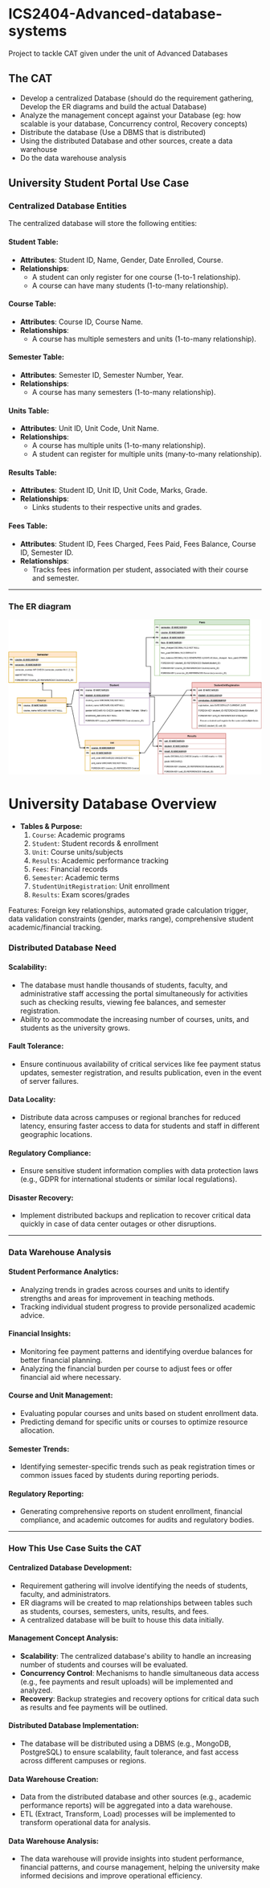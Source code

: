 # ICS2404-Advanced-database-systems
Project to tackle CAT given under the unit of Advanced Databases
## The CAT
- Develop a centralized Database (should do the requirement gathering, Develop the ER diagrams and build the actual Database)
- Analyze the management concept against your Database (eg: how scalable is your database, Concurrency control, Recovery concepts) 
- Distribute the database (Use a DBMS that is distributed)
- Using the distributed Database and other sources, create a data warehouse
- Do the data warehouse analysis

## University Student Portal Use Case

### Centralized Database Entities

The centralized database will store the following entities:

#### Student Table:
- **Attributes**: Student ID, Name, Gender, Date Enrolled, Course.
- **Relationships**:
  - A student can only register for one course (1-to-1 relationship).
  - A course can have many students (1-to-many relationship).

#### Course Table:
- **Attributes**: Course ID, Course Name.
- **Relationships**:
  - A course has multiple semesters and units (1-to-many relationship).

#### Semester Table:
- **Attributes**: Semester ID, Semester Number, Year.
- **Relationships**:
  - A course has many semesters (1-to-many relationship).

#### Units Table:
- **Attributes**: Unit ID, Unit Code, Unit Name.
- **Relationships**:
  - A course has multiple units (1-to-many relationship).
  - A student can register for multiple units (many-to-many relationship).

#### Results Table:
- **Attributes**: Student ID, Unit ID, Unit Code, Marks, Grade.
- **Relationships**:
  - Links students to their respective units and grades.

#### Fees Table:
- **Attributes**: Student ID, Fees Charged, Fees Paid, Fees Balance, Course ID, Semester ID.
- **Relationships**:
  - Tracks fees information per student, associated with their course and semester.

---

### The ER diagram
![University student portal ER-diagram.](ER-diagrams/ICS2404-ER-dgm.png)

# University Database Overview

- **Tables & Purpose:**
  1. `Course`: Academic programs
  2. `Student`: Student records & enrollment
  3. `Unit`: Course units/subjects
  4. `Results`: Academic performance tracking
  5. `Fees`: Financial records
  6. `Semester`: Academic terms
  7. `StudentUnitRegistration`: Unit enrollment
  8. `Results`: Exam scores/grades

Features: Foreign key relationships, automated grade calculation trigger, data validation constraints (gender, marks range), comprehensive student academic/financial tracking.

### Distributed Database Need

#### Scalability:
- The database must handle thousands of students, faculty, and administrative staff accessing the portal simultaneously for activities such as checking results, viewing fee balances, and semester registration.
- Ability to accommodate the increasing number of courses, units, and students as the university grows.

#### Fault Tolerance:
- Ensure continuous availability of critical services like fee payment status updates, semester registration, and results publication, even in the event of server failures.

#### Data Locality:
- Distribute data across campuses or regional branches for reduced latency, ensuring faster access to data for students and staff in different geographic locations.

#### Regulatory Compliance:
- Ensure sensitive student information complies with data protection laws (e.g., GDPR for international students or similar local regulations).

#### Disaster Recovery:
- Implement distributed backups and replication to recover critical data quickly in case of data center outages or other disruptions.

---

### Data Warehouse Analysis

#### Student Performance Analytics:
- Analyzing trends in grades across courses and units to identify strengths and areas for improvement in teaching methods.
- Tracking individual student progress to provide personalized academic advice.

#### Financial Insights:
- Monitoring fee payment patterns and identifying overdue balances for better financial planning.
- Analyzing the financial burden per course to adjust fees or offer financial aid where necessary.

#### Course and Unit Management:
- Evaluating popular courses and units based on student enrollment data.
- Predicting demand for specific units or courses to optimize resource allocation.

#### Semester Trends:
- Identifying semester-specific trends such as peak registration times or common issues faced by students during reporting periods.

#### Regulatory Reporting:
- Generating comprehensive reports on student enrollment, financial compliance, and academic outcomes for audits and regulatory bodies.

---

### How This Use Case Suits the CAT

#### Centralized Database Development:
- Requirement gathering will involve identifying the needs of students, faculty, and administrators.
- ER diagrams will be created to map relationships between tables such as students, courses, semesters, units, results, and fees.
- A centralized database will be built to house this data initially.

#### Management Concept Analysis:
- **Scalability**: The centralized database's ability to handle an increasing number of students and courses will be evaluated.
- **Concurrency Control**: Mechanisms to handle simultaneous data access (e.g., fee payments and result uploads) will be implemented and analyzed.
- **Recovery**: Backup strategies and recovery options for critical data such as results and fee payments will be outlined.

#### Distributed Database Implementation:
- The database will be distributed using a DBMS (e.g., MongoDB, PostgreSQL) to ensure scalability, fault tolerance, and fast access across different campuses or regions.

#### Data Warehouse Creation:
- Data from the distributed database and other sources (e.g., academic performance reports) will be aggregated into a data warehouse.
- ETL (Extract, Transform, Load) processes will be implemented to transform operational data for analysis.

#### Data Warehouse Analysis:
- The data warehouse will provide insights into student performance, financial patterns, and course management, helping the university make informed decisions and improve operational efficiency.

